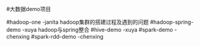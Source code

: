 #大数据demo项目

#hadoop-one -janita hadoop集群的搭建过程及遇到的问题
#hadoop-spring-demo -xuya   hadoop与spring整合
#hive-demo -xuya
#spark-demo -chenxing
#spark-rdd-demo -chenxing